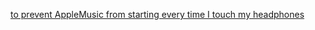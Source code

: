 [to prevent AppleMusic from starting every time I touch my headphones](https://github.com/tombonez/noTunes)
